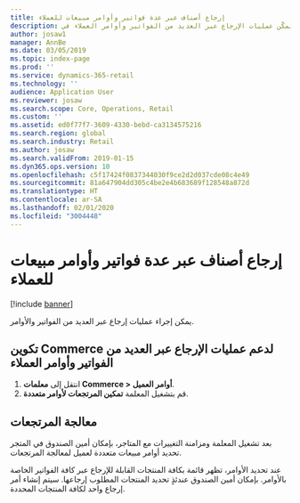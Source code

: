 ```yaml
---
title: إرجاع أصناف عبر عدة فواتير وأوامر مبيعات للعملاء
description: يوضح هذا الموضوع الوظيفة التي تمكّن عمليات الإرجاع عبر العديد من الفواتير وأوامر العملاء في Dynamics 365 Commerce.
author: josaw1
manager: AnnBe
ms.date: 03/05/2019
ms.topic: index-page
ms.prod: ''
ms.service: dynamics-365-retail
ms.technology: ''
audience: Application User
ms.reviewer: josaw
ms.search.scope: Core, Operations, Retail
ms.custom: ''
ms.assetid: ed0f77f7-3609-4330-bebd-ca3134575216
ms.search.region: global
ms.search.industry: Retail
ms.author: josaw
ms.search.validFrom: 2019-01-15
ms.dyn365.ops.version: 10
ms.openlocfilehash: c5f17424f0837344030f9ce2d2d037cde08c4e49
ms.sourcegitcommit: 81a647904dd305c4be2e4b683689f128548a872d
ms.translationtype: HT
ms.contentlocale: ar-SA
ms.lasthandoff: 02/01/2020
ms.locfileid: "3004448"
---
```

# <a name="return-items-across-multiple-customer-orders-and-invoices"></a>إرجاع أصناف عبر عدة فواتير وأوامر مبيعات للعملاء

[!include [banner](includes/banner.md)]


يمكن إجراء عمليات إرجاع عبر العديد من الفواتير والأوامر. 

## <a name="configure-commerce-to-support-returns-across-multiple-customer-order-and-invoices"></a>تكوين Commerce لدعم عمليات الإرجاع عبر العديد من الفواتير وأوامر العملاء

1. انتقل إلى **معلمات Commerce \> أوامر العميل‬**.
1. قم بتشغيل المعلمة **تمكين المرتجعات لأوامر متعددة‬**. 

## <a name="process-returns"></a>معالجة المرتجعات

بعد تشغيل المعلمة ومزامنة التغييرات مع المتاجر، بإمكان أمين الصندوق في المتجر تحديد أوامر مبيعات متعددة لعميل لمعالجة المرتجعات.

عند تحديد الأوامر، تظهر قائمة بكافة المنتجات القابلة للإرجاع عبر كافة الفواتير الخاصة بالأوامر. بإمكان أمين الصندوق عندئذٍ تحديد المنتجات المطلوب إرجاعها. سيتم إنشاء أمر إرجاع واحد لكافة المنتجات المحددة.
